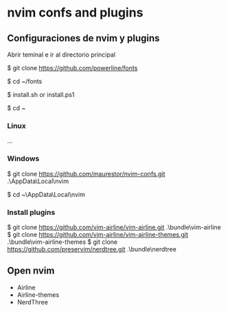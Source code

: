 # nvim confs and plugins

## Configuraciones de nvim y plugins

Abrir teminal e ir al directorio principal

$ git clone https://github.com/powerline/fonts

$ cd ~/fonts

$ install.sh or install.ps1

$ cd ~

### Linux

...

### Windows

$ git clone https://github.com/maurestor/nvim-confs.git .\AppData\Local\nvim

$ cd ~\AppData\Local\nvim

### Install plugins
$ git clone https://github.com/vim-airline/vim-airline.git .\bundle\vim-airline
$ git clone https://github.com/vim-airline/vim-airline-themes.git .\bundle\vim-airline-themes
$ git clone https://github.com/preservim/nerdtree.git .\bundle\nerdtree

## Open nvim

- Airline
- Airline-themes
- NerdThree
